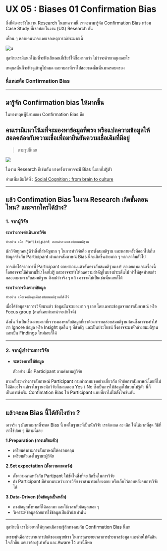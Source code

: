# UX 05 : Biases 01 Confirmation Bias 

สิ่งที่ต้องระวังในงาน Research
ในบทความนี้ เราจะพามารู้จัก Confirmation Bias พร้อม Case Study ที่เจอบ่อยในงาน (UX) Research กัน

เพื่อน ๆ หลายคนน่าจะเคยเจอเหตุการณ์ประมาณนี้

![u](https://sv1.picz.in.th/images/2022/07/31/XZ50Y0.md.png)

สุดท้ายเรามีแนวโน้มที่จะฟังเสียงคนที่เชียร์ให้ซื้อมากกว่า ไม่ว่าจะด้วยเหตุผลอะไร 

เหตุผลนั้นก็จะฟังดูเข้าหูไปหมด และจบลงที่เราไปสอยของชิ้นนั้นมาครอบครอง 

### นี่แหละคือ Confirmation Bias

---

## มารู้จัก Confirmation bias ให้มากขึ้น

ในทางทฤษฎีนิยามของ Confirmation Bias คือ 
## คนเรามีแนวโน้มที่จะมองหาข้อมูลที่ตรง หรือแปลความข้อมูลให้สอดคล้องกับความเชื่อเพื่อมายืนยันความเชื่อเดิมที่มีอยู่ 

> ตามรูปนี้เลย

![](https://sv1.picz.in.th/images/2022/07/31/XZ5lAf.md.png)

ในงาน Research ก็เช่นกัน บางครั้งเราอาจจะมี Bias นี้แบบไม่รู้ตัว 


อ่านเพิ่มเติมได้ที่ : [Social Cognition : from brain to culture](https://uk.sagepub.com/en-gb/eur/social-cognition/book250299)


---
## แล้ว Confimation Bias ในงาน Research เกิดขั้นตอนไหน? และจากใครได้บ้าง?


### 1. จากผู้วิจัย

**ระหว่างการดำเนินการวิจัย**


	ตัวอย่าง เมื่อ Participant ตอบคำถามตรงกับสมมติฐาน 

นักวิจัยทุกคนรู้ดีว่าสิ่งที่สำคัญมาก ๆ ในการทำวิจัยคือ การตั้งสมมติฐาน และหลายครั้งที่ออกไปเก็บข้อมูลจริงกับ Participant ผ่านการสัมภาษณ์ Bias นี้จะเกิดขึ้นง่ายมาก ๆ หากเราลืมตัวไป

อาจเกิดได้จากการที่ Participant ตอบคำถามแล้วดันตรงกับสมมติฐานเรา! เราเลยถามเจาะเรื่องนี้ โดยอาจจะใช้คำถามชี้นำโดยไม่รู้ และอาจจะทำให้ลดความสำคัญในบางประเด็นไป ทำให้สุดท้ายแล้ว ผลออกมาตรงกับสมมติฐาน ถึงแม้ว่าจริง ๆ แล้ว อาจจะไม่เป็นเช่นนั้นเลยก็ได้


**ระหว่างการวิเคราะห์ข้อมูล**

	
	ตัวอย่าง เมื่อเจอข้อมูลที่ตรงกับสมมติฐานที่ตั้งไว้ 

เมื่อได้ข้อมูลจากการวิจัยมาแล้ว ข้อมูลมันจะเยอะมาก ๆ เลย โดยเฉพาะข้อมูลจากการสัมภาษณ์ หรือ Focus group (คนที่เคยทำมาน่าจะเข้าใจดี) 

ดังนั้น จึงเป็นเรื่องง่ายมากที่เราจะมองหากับข้อมูลที่เราต้องการทดสอบสมมติฐานก่อนซึ่งอาจจะทำให้เรา Ignore ข้อมูล หรือ Insight ชุดอื่น ๆ ที่สำคัญ และเป็นประโยชน์ ซึ่งอาจจะมาหักล้างสมมติฐาน และเป็น Findings ใหม่เลยก็ได้ 

---

### 2. จากผู้เข้าร่วมการวิจัย


- **ระหว่างการให้ข้อมูล**

	
	ตัวอย่าง เมื่อ Participant ถามคำถามผู้วิจัย 

บางครั้งระหว่างการสัมภาษณ์ Participant ถามคำถามบางอย่างเกี่ยวกับ หัวข้อการสัมภาษณ์โดยที่ไม่ได้คิดอะไร แต่เราในฐานะนักวิจัยก็เผลอตอบ Yes / No ซึ่งเป็นการให้ข้อมูลไปแบบไม่รู้ตัว  นี่ก็เป็นการส่งเริม Confimation Bias ให้ Participant แบบที่เราไม่ได้ตั้งใจเช่นกัน 


--- 

## แล้วจะลด Bias นี้ได้ยังไงบ้าง ? 
เอาจริง ๆ มันยากมากที่จะลด Bias นี้  แต่ในฐานะที่เป็นนักวิจัย เราต้องลด ละ เลิก ให้ได้มากที่สุด วิธีที่เราใช้บ่อย ๆ มีตามนี้เลย 

**1.Preparation (การเตรียมตัว)**

- เตรียมคำถามการสัมภาษณ์ให้ครอบคลุม
- เตรียมตัวเองในฐานะผู้วิจัย 



**2.Set expectation (ตั้งความคาดหวัง)**

- ตั้งความคาดหวังกับ Partipant ให้ชัดในสิ่งที่จะเกิดขึ้นในการวิจัย
- ถ้า Participant มีคำถามระหว่างการวิจัย เราสามารถเลี่ยงตอบ หรือเก็บไว้ตอบหลังจบการวิจัยได้ 



**3.Data-Driven (ยึดข้อมูลเป็นหลัก)**

- กางข้อมูลทั้งหมดที่ได้ออกมา และใช้เวลากับข้อมูลเยอะ ๆ
- วิเคราะห์ข้อมูลด้วยการใช้ข้อมูลเป็นตัวนำเท่านั้น 


---
สุดท้ายนี้ เราไม่อยากให้ทุกคนมีความรู้สึกทางลบกับ Confirmation Bias นี้นะ

เพราะมันคือกระบวนการปกติของมนุษย์เรา ในการลดระยะเวลาการประมวลข้อมูล และช่วยให้ตัดสินใจเร็วขึ้น แค่เราต้องรู้เท่าทัน และ Aware ไว้ เท่านี้ก็พอ
